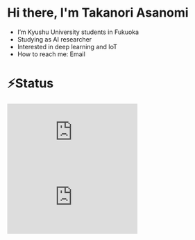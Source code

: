 # Hi there, I'm Takanori Asanomi
- I’m Kyushu University students in Fukuoka
- Studying as AI researcher
- Interested in deep learning and IoT
- How to reach me: Email 

# ⚡Status

[![My Stats](https://github-stats-evirunurm.vercel.app/api/stats.js?username=asanomitakanori&color=white)](https://github.com/evirunurm/github-stats)
[![My languages](https://github-stats-evirunurm.vercel.app/api/languages.js?username=asanomitakanori&color=white&pie=false)](https://github.com/evirunurm/github-stats)

<!---
asanomitakanori/asanomitakanori is a ✨ special ✨ repository because its `README.md` (this file) appears on your GitHub profile.
You can click the Preview link to take a look at your changes.
--->
